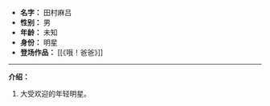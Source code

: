 
- **名字：** 田村麻吕
- **性别：** 男
- **年龄：** 未知
- **身份：** 明星
- **登场作品：** [[《哦！爸爸》]]

---

**介绍：** 

1. 大受欢迎的年轻明星。